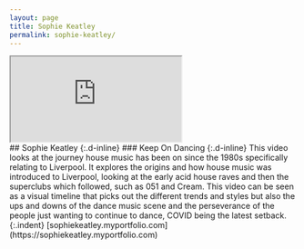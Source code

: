 ```yaml
---
layout: page
title: Sophie Keatley
permalink: sophie-keatley/
---
```

<div class="ratio ratio-16x9 mb-3">
  <iframe title="Keep On Dancing" class="embed-responsive-item" src="https://player.vimeo.com/video/553690247" allow="autoplay; fullscreen" allowfullscreen></iframe>  
</div>
## Sophie Keatley
{:.d-inline}
### Keep On Dancing
{:.d-inline}
This video looks at the journey house music has been on since the 1980s specifically relating to Liverpool. It explores the origins and how house music was introduced to Liverpool, looking at the early acid house raves and then the superclubs which followed, such as 051 and Cream. This video can be seen as a visual timeline that picks out the different trends and styles but also the ups and downs of the dance music scene and the perseverance of the people just wanting to continue to dance, COVID being the latest setback.
{:.indent}
[sophiekeatley.myportfolio.com](https://sophiekeatley.myportfolio.com)
